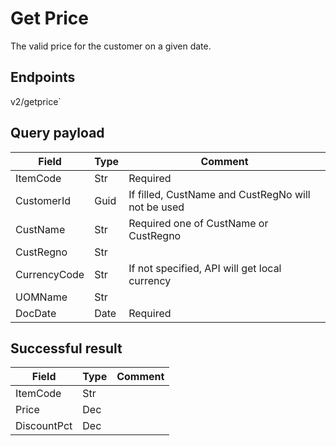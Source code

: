 # Get Price

The valid price for the customer on a given date.

## Endpoints

<!--@include: @/dist/md/api_url.md-->v2/getprice`

## Query payload

|Field|Type|Comment|
|-----|----|-------|
|ItemCode|Str|Required|
|CustomerId|Guid|If filled, CustName and CustRegNo will not be used|
|CustName|Str|Required one of CustName or CustRegno|
|CustRegno|Str||
|CurrencyCode|Str|If not specified, API will get local currency|
|UOMName|Str||
|DocDate|Date|Required|


## Successful result

|Field|Type|Comment|
|-----|----|-------|
|ItemCode|Str||
|Price|Dec||
|DiscountPct|Dec||


